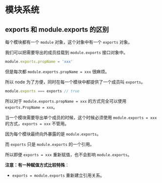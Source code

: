 # 模块系统

## exports 和 module.exports 的区别

每个模块都有一个 `module` 对象，这个对象中有一个 `exports` 对象。

我们可以把需要导出的成员挂载到 `module.exports` 接口对象中。

```js
module.exports.propName = 'xxx'
```

但是每次都 `module.exports.propName = xxx` 很麻烦。

所以 node 为了方便，同时在每一个模块中都提供了一个成员叫 `exports`。

```js
module.exports === exports // true
```

所以对于 `module.exports.propName = xxx` 的方式完全可以使用 `exports.PropName = xxx`。

当一个模块需要导出单个成员的时候，这个时候必须使用 `module.exports = xxx` 的方式，`exports = xxx` 不管用。

因为每个模块最终向外暴露的是 `module.exports`。

而 `exports` 只是 `module.exports` 的一个引用。

所以即便 `exports = xxx` 重新赋值，也不会影响 `module.exports`。

**注意：有一种赋值方式比较特殊**：

- `exports = module.exports` 重新建立引用关系。
